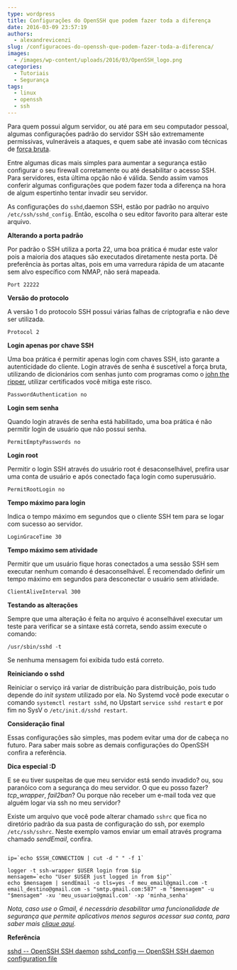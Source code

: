 ```yaml
---
type: wordpress
title: Configurações do OpenSSH que podem fazer toda a diferença
date: 2016-03-09 23:57:19
authors:
  - alexandrevicenzi
slug: /configuracoes-do-openssh-que-podem-fazer-toda-a-diferenca/
images:
  - /images/wp-content/uploads/2016/03/OpenSSH_logo.png
categories:
  - Tutoriais
  - Segurança
tags:
  - linux
  - openssh
  - ssh
---
```


Para quem possui algum servidor, ou até para em seu computador pessoal, algumas configurações padrão do servidor SSH são extremamente permissivas, vulneráveis a ataques, e quem sabe até invasão com técnicas de <a href="https://en.wikipedia.org/wiki/Brute-force_attack" target="_blank">força bruta</a>.

Entre algumas dicas mais simples para aumentar a segurança estão configurar o seu firewall corretamente ou até desabilitar o acesso SSH. Para servidores, esta última opção não é válida. Sendo assim vamos conferir algumas configurações que podem fazer toda a diferença na hora de algum espertinho tentar invadir seu servidor.

<!--more-->

As configurações do <code>sshd</code>,daemon SSH, estão por padrão no arquivo <code>/etc/ssh/sshd_config</code>. Então, escolha o seu editor favorito para alterar este arquivo.

<strong>Alterando a porta padrão</strong>

Por padrão o SSH utiliza a porta 22, uma boa prática é mudar este valor pois a maioria dos ataques são executados diretamente nesta porta. Dê preferência às portas altas, pois em uma varredura rápida de um atacante sem alvo específico com NMAP, não será mapeada.

<code>Port 22222</code>

<strong>Versão do protocolo</strong>

A versão 1 do protocolo SSH possui várias falhas de criptografia e não deve ser utilizada.

<code>Protocol 2</code>

<strong>Login apenas por chave SSH</strong>

Uma boa prática é permitir apenas login com chaves SSH, isto garante a autenticidade do cliente. Login através de senha é suscetível a força bruta, utilizando de dicionários com senhas junto com programas como o <a href="https://pt.wikipedia.org/wiki/John_the_Ripper" target="_blank">john the ripper</a>, utilizar certificados você mitiga este risco.

<code>PasswordAuthentication no</code>

<strong>Login sem senha</strong>

Quando login através de senha está habilitado, uma boa prática é não permitir login de usuário que não possui senha.

<code>PermitEmptyPasswords no</code>

<strong>Login root</strong>

Permitir o login SSH através do usuário root é desaconselhável, prefira usar uma conta de usuário e após conectado faça login como superusuário.

<code>PermitRootLogin no</code>

<strong>Tempo máximo para login</strong>

Indica o tempo máximo em segundos que o cliente SSH tem para se logar com sucesso ao servidor.

<code>LoginGraceTime 30</code>

<strong>Tempo máximo sem atividade</strong>

Permitir que um usuário fique horas conectados a uma sessão SSH sem executar nenhum comando é desaconselhável. É recomendado definir um tempo máximo em segundos para desconectar o usuário sem atividade.

<code>ClientAliveInterval 300</code>

<strong>Testando as alterações</strong>

Sempre que uma alteração é feita no arquivo é aconselhável executar um teste para verificar se a sintaxe está correta, sendo assim execute o comando:

<code>/usr/sbin/sshd -t</code>

Se nenhuma mensagem foi exibida tudo está correto.

<strong>Reiniciando o sshd</strong>

Reiniciar o serviço irá variar de distribuição para distribuição, pois tudo depende do <em>init system</em> utilizado por ela. No Systemd você pode executar o comando <code>systemctl restart sshd</code>, no Upstart <code>service sshd restart</code> e por fim no SysV o <code>/etc/init.d/sshd restart</code>.

<strong>Consideração final</strong>

Essas configurações são simples, mas podem evitar uma dor de cabeça no futuro. Para saber mais sobre as demais configurações do OpenSSH confira a referência.

<strong>Dica especial :D</strong>

E se eu tiver suspeitas de que meu servidor está sendo invadido? ou, sou paranóico com a segurança do meu servidor. O que eu posso fazer? <em>tcp_wrapper</em>, <em>fail2ban</em>? Ou porque não receber um e-mail toda vez que alguém logar via ssh no meu servidor?

Existe um arquivo que você pode alterar chamado <code>sshrc</code> que fica no diretório padrão da sua pasta de configuração do ssh, por exemplo <code>/etc/ssh/sshrc</code>. Neste exemplo vamos enviar um email através programa chamado <em>sendEmail</em>, confira.

<pre><code class="bash">
ip=`echo $SSH_CONNECTION | cut -d &quot; &quot; -f 1`

logger -t ssh-wrapper $USER login from $ip
mensagem=`echo &quot;User $USER just logged in from $ip&quot;`
echo $mensagem | sendEmail -o tls=yes -f meu_email@gmail.com -t email_destino@gmail.com -s &quot;smtp.gmail.com:587&quot; -m &quot;$mensagem&quot; -u &quot;$mensagem&quot; -xu 'meu_usuario@gmail.com' -xp 'minha_senha'
</code></pre>

<em>Nota, caso use o Gmail, é necessário desabilitar uma funcionalidade de segurança que permite aplicativos menos seguros acessar sua conta, para saber mais <a href="https://www.google.com/settings/security/lesssecureapps" target="_blank">clique aqui</a>.</em>

<strong>Referência</strong>

<a href="http://www.freebsd.org/cgi/man.cgi?sshd(8)" target="_blank">sshd -- OpenSSH SSH daemon</a>
<a href="http://www.openbsd.org/cgi-bin/man.cgi/OpenBSD-current/man5/sshd_config.5?query=sshd_config" target="_blank">sshd_config — OpenSSH SSH daemon configuration file</a>
